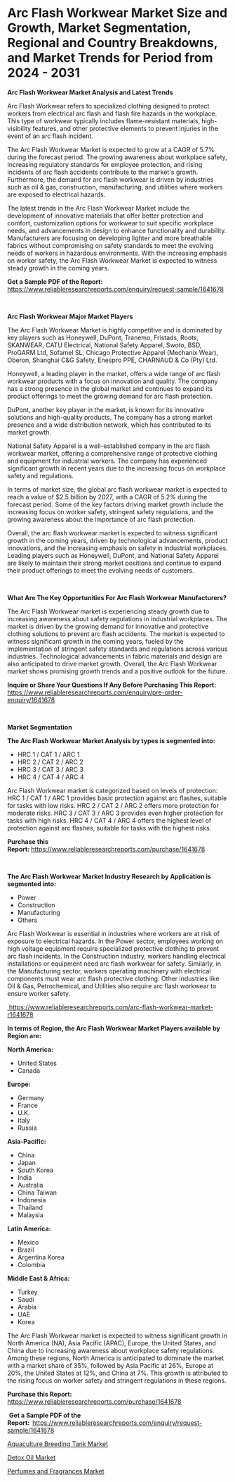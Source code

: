 <p><h1>Arc Flash Workwear Market Size and Growth, Market Segmentation, Regional and Country Breakdowns, and Market Trends for Period from 2024 -  2031</h1></p><p><strong>Arc Flash Workwear Market Analysis and Latest Trends</strong></p>
<p><p>Arc Flash Workwear refers to specialized clothing designed to protect workers from electrical arc flash and flash fire hazards in the workplace. This type of workwear typically includes flame-resistant materials, high-visibility features, and other protective elements to prevent injuries in the event of an arc flash incident.</p><p>The Arc Flash Workwear Market is expected to grow at a CAGR of 5.7% during the forecast period. The growing awareness about workplace safety, increasing regulatory standards for employee protection, and rising incidents of arc flash accidents contribute to the market's growth. Furthermore, the demand for arc flash workwear is driven by industries such as oil & gas, construction, manufacturing, and utilities where workers are exposed to electrical hazards.</p><p>The latest trends in the Arc Flash Workwear Market include the development of innovative materials that offer better protection and comfort, customization options for workwear to suit specific workplace needs, and advancements in design to enhance functionality and durability. Manufacturers are focusing on developing lighter and more breathable fabrics without compromising on safety standards to meet the evolving needs of workers in hazardous environments. With the increasing emphasis on worker safety, the Arc Flash Workwear Market is expected to witness steady growth in the coming years.</p></p>
<p><strong>Get a Sample PDF of the Report:&nbsp;</strong> <a href="https://www.reliableresearchreports.com/enquiry/request-sample/1641678">https://www.reliableresearchreports.com/enquiry/request-sample/1641678</a></p>
<p>&nbsp;</p>
<p><strong>Arc Flash Workwear Major Market Players</strong></p>
<p><p>The Arc Flash Workwear Market is highly competitive and is dominated by key players such as Honeywell, DuPont, Tranemo, Fristads, Roots, SKANWEAR, CATU Electrical, National Safety Apparel, Swoto, BSD, ProGARM Ltd, Sofamel SL, Chicago Protective Apparel (Mechanix Wear), Oberon, Shanghai C&G Safety, Enespro PPE, CHARNAUD & Co (Pty) Ltd.</p><p>Honeywell, a leading player in the market, offers a wide range of arc flash workwear products with a focus on innovation and quality. The company has a strong presence in the global market and continues to expand its product offerings to meet the growing demand for arc flash protection.</p><p>DuPont, another key player in the market, is known for its innovative solutions and high-quality products. The company has a strong market presence and a wide distribution network, which has contributed to its market growth.</p><p>National Safety Apparel is a well-established company in the arc flash workwear market, offering a comprehensive range of protective clothing and equipment for industrial workers. The company has experienced significant growth in recent years due to the increasing focus on workplace safety and regulations.</p><p>In terms of market size, the global arc flash workwear market is expected to reach a value of $2.5 billion by 2027, with a CAGR of 5.2% during the forecast period. Some of the key factors driving market growth include the increasing focus on worker safety, stringent safety regulations, and the growing awareness about the importance of arc flash protection.</p><p>Overall, the arc flash workwear market is expected to witness significant growth in the coming years, driven by technological advancements, product innovations, and the increasing emphasis on safety in industrial workplaces. Leading players such as Honeywell, DuPont, and National Safety Apparel are likely to maintain their strong market positions and continue to expand their product offerings to meet the evolving needs of customers.</p></p>
<p>&nbsp;</p>
<p><strong>What Are The Key Opportunities For Arc Flash Workwear Manufacturers?</strong></p>
<p><p>The Arc Flash Workwear market is experiencing steady growth due to increasing awareness about safety regulations in industrial workplaces. The market is driven by the growing demand for innovative and protective clothing solutions to prevent arc flash accidents. The market is expected to witness significant growth in the coming years, fueled by the implementation of stringent safety standards and regulations across various industries. Technological advancements in fabric materials and design are also anticipated to drive market growth. Overall, the Arc Flash Workwear market shows promising growth trends and a positive outlook for the future.</p></p>
<p><strong>Inquire or Share Your Questions If Any Before Purchasing This Report:</strong> <a href="https://www.reliableresearchreports.com/enquiry/pre-order-enquiry/1641678">https://www.reliableresearchreports.com/enquiry/pre-order-enquiry/1641678</a></p>
<p>&nbsp;</p>
<p><strong>Market Segmentation</strong></p>
<p><strong>The Arc Flash Workwear Market Analysis by types is segmented into:</strong></p>
<p><ul><li>HRC 1 / CAT 1 / ARC 1</li><li>HRC 2 / CAT 2 / ARC 2</li><li>HRC 3 / CAT 3 / ARC 3</li><li>HRC 4 / CAT 4 / ARC 4</li></ul></p>
<p><p>Arc Flash Workwear market is categorized based on levels of protection: HRC 1 / CAT 1 / ARC 1 provides basic protection against arc flashes, suitable for tasks with low risks. HRC 2 / CAT 2 / ARC 2 offers more protection for moderate risks. HRC 3 / CAT 3 / ARC 3 provides even higher protection for tasks with high risks. HRC 4 / CAT 4 / ARC 4 offers the highest level of protection against arc flashes, suitable for tasks with the highest risks.</p></p>
<p><strong>Purchase this Report:&nbsp;</strong><a href="https://www.reliableresearchreports.com/purchase/1641678">https://www.reliableresearchreports.com/purchase/1641678</a></p>
<p>&nbsp;</p>
<p><strong>The Arc Flash Workwear Market Industry Research by Application is segmented into:</strong></p>
<p><ul><li>Power</li><li>Construction</li><li>Manufacturing</li><li>Others</li></ul></p>
<p><p>Arc Flash Workwear is essential in industries where workers are at risk of exposure to electrical hazards. In the Power sector, employees working on high voltage equipment require specialized protective clothing to prevent arc flash incidents. In the Construction industry, workers handling electrical installations or equipment need arc flash workwear for safety. Similarly, in the Manufacturing sector, workers operating machinery with electrical components must wear arc flash protective clothing. Other industries like Oil & Gas, Petrochemical, and Utilities also require arc flash workwear to ensure worker safety.</p></p>
<p><a href="https://www.reliableresearchreports.com/arc-flash-workwear-market-r1641678">&nbsp;https://www.reliableresearchreports.com/arc-flash-workwear-market-r1641678</a></p>
<p><strong>In terms of Region, the Arc Flash Workwear Market Players available by Region are:</strong></p>
<p>
    <p> <strong> North America: </strong>
        <ul>
            <li>United States</li>
            <li>Canada</li>
        </ul>
        </p> 
    <p> <strong> Europe: </strong>
        <ul>
            <li>Germany</li>
            <li>France</li>
            <li>U.K.</li>
            <li>Italy</li>
            <li>Russia</li>
        </ul>
        </p> 
    <p> <strong> Asia-Pacific: </strong>
        <ul>
            <li>China</li>
            <li>Japan</li>
            <li>South Korea</li>
            <li>India</li>
            <li>Australia</li>
            <li>China Taiwan</li>
            <li>Indonesia</li>
            <li>Thailand</li>
            <li>Malaysia</li>
        </ul>
        </p> 
    <p> <strong> Latin America: </strong>
        <ul>
            <li>Mexico</li>
            <li>Brazil</li>
            <li>Argentina Korea</li>
            <li>Colombia</li>
        </ul>
        </p> 
    <p> <strong> Middle East & Africa: </strong>
        <ul>
            <li>Turkey</li>
            <li>Saudi</li>
            <li>Arabia</li>
            <li>UAE</li>
            <li>Korea</li>
        </ul>
    </p>
    </p>
<p><p>The Arc Flash Workwear market is expected to witness significant growth in North America (NA), Asia Pacific (APAC), Europe, the United States, and China due to increasing awareness about workplace safety regulations. Among these regions, North America is anticipated to dominate the market with a market share of 35%, followed by Asia Pacific at 26%, Europe at 20%, the United States at 12%, and China at 7%. This growth is attributed to the rising focus on worker safety and stringent regulations in these regions.</p></p>
<p><strong>Purchase this Report: </strong><a href="https://www.reliableresearchreports.com/purchase/1641678">https://www.reliableresearchreports.com/purchase/1641678</a></p>
<p>&nbsp;<strong>Get a Sample PDF of the Report:&nbsp;&nbsp;</strong><a href="https://www.reliableresearchreports.com/enquiry/request-sample/1641678">https://www.reliableresearchreports.com/enquiry/request-sample/1641678</a></p>
<p><strong></strong></p>
<p><p><a href="https://issuu.com/reportprime-2/docs/aquaculture-breeding-tank-market-size-2030.pptx">Aquaculture Breeding Tank Market</a></p><p><a href="https://github.com/nathandecarvalho/Market-Research-Report-List-4/blob/main/detox-oil-market.md">Detox Oil Market</a></p><p><a href="https://github.com/JosephWillisbXXgf/Market-Research-Report-List-1/blob/main/perfumes-and-fragrances-market.md">Perfumes and Fragrances Market</a></p></p>